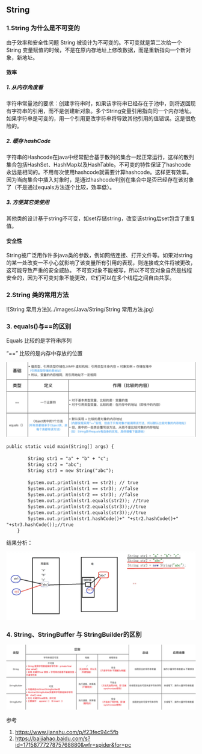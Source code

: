 ## String 

### 1.String 为什么是不可变的

由于效率和安全性问题 String 被设计为不可变的。不可变就是第二次给一个 String  变量赋值的时候，不是在原内存地址上修改数据，而是重新指向一个新对象，新地址。

#### 效率

##### 1. 从内存角度看

字符串常量池的要求：创建字符串时，如果该字符串已经存在于池中，则将返回现有字符串的引用，而不是创建新对象。多个String变量引用指向同一个内存地址。如果字符串是可变的，用一个引用更改字符串将导致其他引用的值错误。这是很危险的。

##### 2. 缓存 hashCode

字符串的Hashcode在java中经常配合基于散列的集合一起正常运行，这样的散列集合包括HashSet、HashMap以及HashTable。不可变的特性保证了hashcode 永远是相同的。不用每次使用hashcode就需要计算hashcode。这样更有效率。因为当向集合中插入对象时，是通过hashcode判别在集合中是否已经存在该对象了（不是通过equals方法逐个比较，效率低）。

##### 3. 方便其它类使用

其他类的设计基于string不可变，如set存储string，改变该string后set包含了重复值。

#### 安全性

String被广泛用作许多java类的参数，例如网络连接、打开文件等。如果对string的某一处改变一不小心就影响了该变量所有引用的表现，则连接或文件将被更改，这可能导致严重的安全威胁。 不可变对象不能被写，所以不可变对象自然是线程安全的，因为不可变对象不能更改，它们可以在多个线程之间自由共享。

### 2.String 类的常用方法

![String 常用方法](../images/Java/String/String 常用方法.jpg)



### 3. equals()与==的区别

Equals 比较的是字符串序列

“==” 比较的是内存中存放的位置

![String值引用](../images/Java/String/String值引用.jpg)

```
public static void main(String[] args) {

        String str1 = "a" + "b" + "c";
        String str2 = "abc";
        String str3 = new String("abc");

        System.out.println(str1 == str2); // true
        System.out.println(str1 == str3); //false
        System.out.println(str2 == str3); //false
        System.out.println(str1.equals(str2)); //true
        System.out.println(str2.equals(str3));//true
        System.out.println(str1.equals(str3));//true
        System.out.println(str1.hashCode()+" "+str2.hashCode()+" "+str3.hashCode());//true
    }
```



结果分析：

![String结果分析](../images/Java/String/String结果分析.jpg)

### 4. String、StringBuffer 与 StringBuilder的区别

![StringBuffer区别](../images/Java/String/StringBuffer区别.jpg)

参考

1. https://www.jianshu.com/p/f23fec94c5fb
2. https://baijiahao.baidu.com/s?id=1715877727875768880&wfr=spider&for=pc